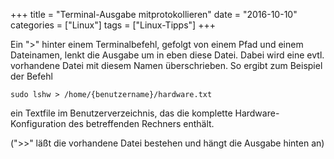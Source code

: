 +++
title 		= "Terminal-Ausgabe mitprotokollieren"
date 		= "2016-10-10"
categories 	= ["Linux"]
tags 		= ["Linux-Tipps"]
+++


Ein ">" hinter einem Terminalbefehl, gefolgt von einem Pfad und einem Dateinamen, lenkt die Ausgabe um in eben diese Datei. Dabei wird eine evtl. vorhandene Datei mit diesem Namen überschrieben.
So ergibt zum Beispiel der Befehl<!--more-->

    sudo lshw > /home/{benutzername}/hardware.txt

ein Textfile im Benutzerverzeichnis, das die komplette Hardware-Konfiguration des betreffenden Rechners enthält.

(">>" läßt die vorhandene Datei bestehen und hängt die Ausgabe hinten an)

 
